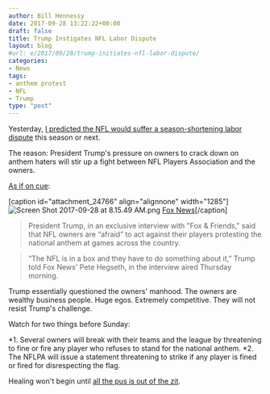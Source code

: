 ```yaml
---
author: Bill Hennessy
date: 2017-09-28 13:22:22+00:00
draft: false
title: Trump Instigates NFL Labor Dispute
layout: blog
#url: e/2017/09/28/trump-initiates-nfl-labor-dispute/
categories:
- News
tags:
- anthem protest
- NFL
- Trump
type: "post"
---
```


Yesterday, [I predicted the NFL would suffer a season-shortening labor dispute](https://hennessysview.com/2017/09/27/nfl-losing-a-laugher-video/) this season or next.

The reason: President Trump's pressure on owners to crack down on anthem haters will stir up a fight between NFL Players Association and the owners.

[As if on cue](https://www.thegatewaypundit.com/2017/09/trump-nfl-anthem-protests-nfl-owners-afraid-players-video/):

[caption id="attachment_24766" align="alignnone" width="1285"]![Screen Shot 2017-09-28 at 8.15.49 AM.png](https://hennessysview.com/wp-content/uploads/2017/09/Screen-Shot-2017-09-28-at-8.15.49-AM.png)
[Fox News](https://www.foxnews.com/politics/2017/09/28/trump-nfl-owners-afraid-to-take-action-against-kneeling-players.html)[/caption]


> President Trump, in an exclusive interview with "Fox & Friends," said that NFL owners are “afraid” to act against their players protesting the national anthem at games across the country.

> “The NFL is in a box and they have to do something about it,” Trump told Fox News' Pete Hegseth, in the interview aired Thursday morning.

Trump essentially questioned the owners' manhood. The owners are wealthy business people. Huge egos. Extremely competitive. They will not resist Trump's challenge.

Watch for two things before Sunday:




*1. Several owners will break with their teams and the league by threatening to fine or fire any player who refuses to stand for the national anthem.
*2. The NFLPA will issue a statement threatening to strike if any player is fined or fired for disrespecting the flag.


Healing won't begin until [all the pus is out of the zit](https://hennessysview.com/2017/09/25/president-trump-popped-the-nfls-biggest-zit/).
